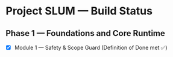 ﻿# Project SLUM — Build Status

## Phase 1 — Foundations and Core Runtime
- [x] Module 1 — Safety & Scope Guard (Definition of Done met ✅)
